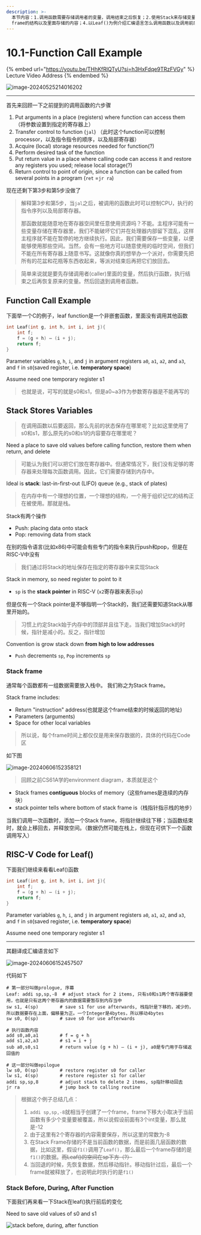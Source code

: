 ```yaml
---
description: >-
  本节内容：1.调用函数需要存储调用者的变量，调用结束之后恢复；2.使用Stack来存储变量；3.Stack
  frame的结构以及里面存储的内容；4.以Leaf()为例介绍汇编语言怎么调用函数以及调用前后Stack的变化；
---
```


# 10.1-Function Call Example

{% embed url="https://youtu.be/THhKfRlQTyU?si=h3HxFdqe9TRzFVGy" %}
Lecture Video Address
{% endembed %}

![image-20240525214016202](../.image/image-20240525214016202.png)

***

首先来回顾一下之前提到的调用函数的六步骤

1. Put arguments in a place (registers) where function can access them（将参数设置到指定的寄存器上）
2. Transfer control to function (`jal`) （此时这个function可以控制processor，以及指令指令的顺序，以及局部寄存器）
3. Acquire (local) storage resources needed for function(?)
4. Perform desired task of the function
5. Put return value in a place where calling code can access it and restore any registers you used; release local storage(?)
6. Return control to point of origin, since a function can be called from several points in a program (`ret` =`jr ra`)

现在还剩下第3步和第5步没做了

> 解释第3步和第5步，当`jal`之后，被调用的函数此时可以控制CPU，执行的指令序列以及局部寄存器。
>
> 那函数就能随意地在寄存器空间里任意使用资源吗？不能。主程序可能有一些变量存储在寄存器里，我们不能破坏它们并在处理器内部留下混乱，这样主程序就不能在暂停的地方继续执行。因此，我们需要保存一些变量，以便能够使用那些空间。当然，会有一些地方可以随意使用的临时空间，但我们不能在所有寄存器上随意书写。这就像你真的想举办一个派对，你需要先把所有的花盆和花瓶等东西收起来，等派对结束后再把它们放回去。

> 简单来说就是要先存储调用者(caller)里面的变量，然后执行函数，执行结束之后再恢复原来的变量。然后回退到调用者函数。

## Function Call Example

下面举一个C的例子，leaf function是一个非嵌套函数，里面没有调用其他函数

```c
int Leaf(int g, int h, int i, int j){
    int f;
    f = (g + h) – (i + j);
    return f;
}
```

Parameter variables `g`, `h`, `i`, and `j` in argument registers `a0`, `a1`, `a2`, and `a3`, and `f` in `s0`(saved register, i.e. **temperatory space**)

Assume need one temporary register s1

> 也就是说，可写的就是s0和s1，但是a0\~a3作为参数寄存器是不能再写的

## Stack Stores Variables

> 在调用函数以后要返回，那么先前的状态保存在哪里呢？比如这里使用了s0和s1，那么原先的s0和s1的内容要存在哪里呢？

Need a place to save old values before calling function, restore them when return, and delete

> 可能认为我们可以把它们放在寄存器中。但通常情况下，我们没有足够的寄存器来处理每次函数调用。因此，它们需要存储到内存中。

Ideal is **stack**: last-in-first-out (LIFO) queue (e.g., stack of plates)

> 在内存中有一个理想的位置，一个理想的结构，一个用于组织记忆的结构正在被使用。那就是栈。

Stack有两个操作

* Push: placing data onto stack
* Pop: removing data from stack

在别的指令语言(比如x86)中可能会有些专门的指令来执行push和pop，但是在RISC-V中没有

> 我们通过将Stack的地址保存在指定的寄存器中来实现Stack

Stack in memory, so need register to point to it

* `sp` is the **stack pointer** in RISC-V (`x2`寄存器来表示`sp`)

但是仅有一个Stack pointer是不够指明一个Stack的，我们还需要知道Stack从哪里开始的。

> 习惯上约定Stack始于内存中的顶部并且往下走。当我们增加Stack的时候，指针是减小的。反之，指针增加

Convention is grow stack down **from high to low addresses**

* `Push` decrements `sp`, `Pop` increments `sp`

### Stack frame

通常每个函数都有一组数据需要放入栈中。 我们称之为Stack frame。

Stack frame includes:

* Return "instruction" address(也就是这个frame结束的时候返回的地址)
* Parameters (arguments)
* Space for other local variables

> 所以说，每个frame时间上都仅仅是用来保存数据的，具体的代码在Code区

如下图

![image-20240606152358121](.image/image-20240606152358121.png)

> 回顾之前CS61A学的environment diagram，本质就是这个

* Stack frames **contiguous** blocks of memory（这些frames是连续的内存块）
* stack pointer tells where bottom of stack frame is（栈指针指示栈的地步）

当我们调用一次函数时，添加一个Stack frame，将指针继续往下移；当函数结束时，就会上移回去，并释放空间。（数据仍然可能在栈上，但现在可供下一个函数调用写入）

## RISC-V Code for Leaf()

下面我们继续来看看Leaf()函数

```c
int Leaf(int g, int h, int i, int j){
    int f;
    f = (g + h) – (i + j);
    return f;
}
```

Parameter variables `g`, `h`, `i`, and `j` in argument registers `a0`, `a1`, `a2`, and `a3`, and `f` in `s0`(saved register, i.e. **temperatory space**)

Assume need one temporary register s1

***

其翻译成汇编语言如下

![image-20240606152457507](.image/image-20240606152457507.png)

代码如下

```assembly
# 第一部分叫做prologue, 序幕
Leaf: addi sp,sp,-8  # adjust stack for 2 items, 只有s0和s1两个寄存器要使用，也就是只有这两个寄存器内的数据需要暂存到内存当中
sw s1, 4(sp) 		# save s1 for use afterwards, 栈指针是下移的，减少的，所以数据要存在上面，偏移量为正。一个Integer是4bytes，所以移动4bytes
sw s0, 0(sp) 		# save s0 for use afterwards

# 执行函数内容
add s0,a0,a1 		# f = g + h
add s1,a2,a3 		# s1 = i + j
sub a0,s0,s1 		# return value (g + h) – (i + j), a0是专门用于存储返回值的

# 这一部分叫做epilogue
lw s0, 0(sp) 		# restore register s0 for caller
lw s1, 4(sp) 		# restore register s1 for caller
addi sp,sp,8 		# adjust stack to delete 2 items, sp指针移动回去
jr ra 			    # jump back to calling routine
```

> 根据这个例子总结几点：
>
> 1. `addi sp,sp,-8`就相当于创建了一个frame，frame下移大小取决于当前函数有多少个变量要被覆盖，所以说假设前面有3个int变量，那么就是-12
> 2. 由于这里有2个寄存器的内容需要保存，所以这里的常数为-8
> 3. 在Stack Frame存储的不是当前函数的数据，而是前面几层函数的数据，比如这里，假设`f1()`调用了`Leaf()`，那么最后一个frame存储的是`f1()`的数据。~~而Leaf()的空间在sp下方（?）~~
> 4. 当回退的时候，先恢复数据，然后移动指针。移动指针过后，最后一个frame就被释放了，也说明此时执行的是`f1()`

### Stack Before, During, After Function

下面我们再来看一下Stack在leaf()执行前后的变化

Need to save old values of s0 and s1

![stack before, during, after function](.image/image-20240606152620069.png)
